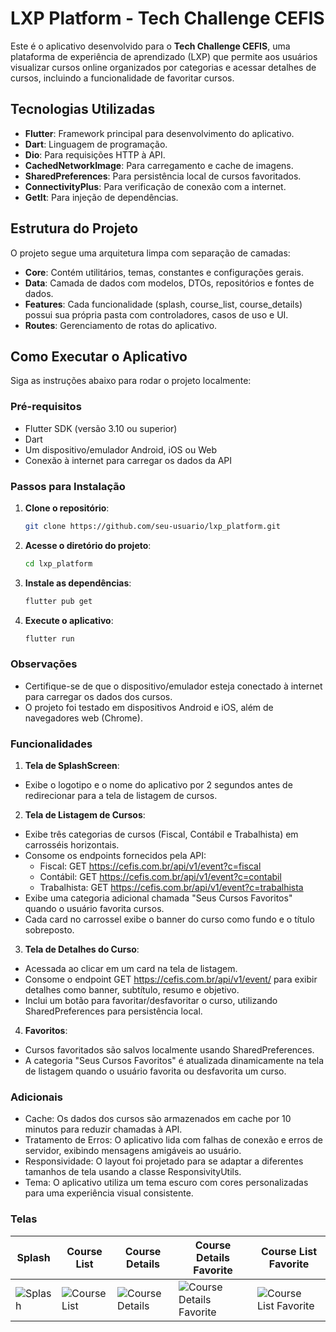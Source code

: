 # LXP Platform - Tech Challenge CEFIS
Este é o aplicativo desenvolvido para o **Tech Challenge CEFIS**, uma plataforma de experiência de aprendizado (LXP) que permite aos usuários visualizar cursos online organizados por categorias e acessar detalhes de cursos, incluindo a funcionalidade de favoritar cursos.

## Tecnologias Utilizadas
- **Flutter**: Framework principal para desenvolvimento do aplicativo.
- **Dart**: Linguagem de programação.
- **Dio**: Para requisições HTTP à API.
- **CachedNetworkImage**: Para carregamento e cache de imagens.
- **SharedPreferences**: Para persistência local de cursos favoritados.
- **ConnectivityPlus**: Para verificação de conexão com a internet.
- **GetIt**: Para injeção de dependências.

## Estrutura do Projeto
O projeto segue uma arquitetura limpa com separação de camadas:
- **Core**: Contém utilitários, temas, constantes e configurações gerais.
- **Data**: Camada de dados com modelos, DTOs, repositórios e fontes de dados.
- **Features**: Cada funcionalidade (splash, course_list, course_details) possui sua própria pasta com controladores, casos de uso e UI.
- **Routes**: Gerenciamento de rotas do aplicativo.

## Como Executar o Aplicativo
Siga as instruções abaixo para rodar o projeto localmente:

### Pré-requisitos
- Flutter SDK (versão 3.10 ou superior)
- Dart
- Um dispositivo/emulador Android, iOS ou Web
- Conexão à internet para carregar os dados da API

### Passos para Instalação
1. **Clone o repositório**:
   ```bash
   git clone https://github.com/seu-usuario/lxp_platform.git

2. **Acesse o diretório do projeto**:
   ```bash
   cd lxp_platform

3. **Instale as dependências**:
   ```bash
   flutter pub get

4. **Execute o aplicativo**:
   ```bash
   flutter run

### Observações
- Certifique-se de que o dispositivo/emulador esteja conectado à internet para carregar os dados dos cursos.
- O projeto foi testado em dispositivos Android e iOS, além de navegadores web (Chrome).

### Funcionalidades
1. **Tela de SplashScreen**:
- Exibe o logotipo e o nome do aplicativo por 2 segundos antes de redirecionar para a tela de listagem de cursos.

2. **Tela de Listagem de Cursos**:
- Exibe três categorias de cursos (Fiscal, Contábil e Trabalhista) em carrosséis horizontais.
- Consome os endpoints fornecidos pela API:
  - Fiscal: GET https://cefis.com.br/api/v1/event?c=fiscal
  - Contábil: GET https://cefis.com.br/api/v1/event?c=contabil
  - Trabalhista: GET https://cefis.com.br/api/v1/event?c=trabalhista
- Exibe uma categoria adicional chamada "Seus Cursos Favoritos" quando o usuário favorita cursos.
- Cada card no carrossel exibe o banner do curso como fundo e o título sobreposto.

3. **Tela de Detalhes do Curso**:
- Acessada ao clicar em um card na tela de listagem.
- Consome o endpoint GET https://cefis.com.br/api/v1/event/<courseId> para exibir detalhes como banner, subtítulo, resumo e objetivo.
- Inclui um botão para favoritar/desfavoritar o curso, utilizando SharedPreferences para persistência local.

4. **Favoritos**:
- Cursos favoritados são salvos localmente usando SharedPreferences.
- A categoria "Seus Cursos Favoritos" é atualizada dinamicamente na tela de listagem quando o usuário favorita ou desfavorita um curso.

### Adicionais
- Cache: Os dados dos cursos são armazenados em cache por 10 minutos para reduzir chamadas à API.
- Tratamento de Erros: O aplicativo lida com falhas de conexão e erros de servidor, exibindo mensagens amigáveis ao usuário.
- Responsividade: O layout foi projetado para se adaptar a diferentes tamanhos de tela usando a classe ResponsivityUtils.
- Tema: O aplicativo utiliza um tema escuro com cores personalizadas para uma experiência visual consistente.

### Telas
| Splash | Course List | Course Details | Course Details Favorite | Course List Favorite |
|--------|-------------|----------------|-------------------------|---------------------|
| ![Splash](images/splash.png) | ![Course List](images/course_list.png) | ![Course Details](images/course_details.png) | ![Course Details Favorite](images/course_details_favorite.png) | ![Course List Favorite](images/course_list_favorite.png) |
